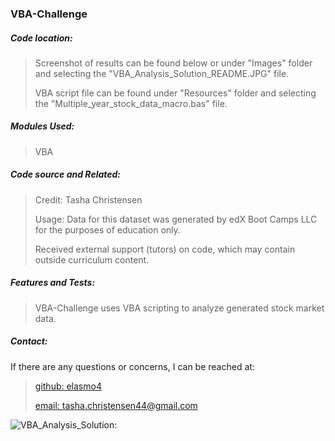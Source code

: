 <h3>VBA-Challenge</h3>
<h5>Code location:</h5>

> Screenshot of results can be found below or under "Images" folder and selecting the "VBA_Analysis_Solution_README.JPG" file.
> 
> VBA script file can be found under "Resources" folder and selecting the "Multiple_year_stock_data_macro.bas" file.
> 

<h5>Modules Used:</h5>

> VBA
>

<h5>Code source and Related:</h5>

> Credit: Tasha Christensen
>
> Usage: Data for this dataset was generated by edX Boot Camps LLC for the purposes of education only.
> 
> Received external support (tutors) on code, which may contain outside curriculum content.
> 

<h5>Features and Tests:</h5>

> VBA-Challenge uses VBA scripting to analyze generated stock market data.

<h5>Contact:</h5>

If there are any questions or concerns, I can be reached at:
> [github: elasmo4](https://github.com/elasmo4)
>
> [email: tasha.christensen44@gmail.com](mailto:tasha.christensen44@gmail.com)
>

![VBA_Analysis_Solution:](https://github.com/elasmo4/VBA_Analysis/assets/123216506/a3c4fd1d-d694-4ffd-8612-b3dac5767314 "Solution to Challenge 2")

